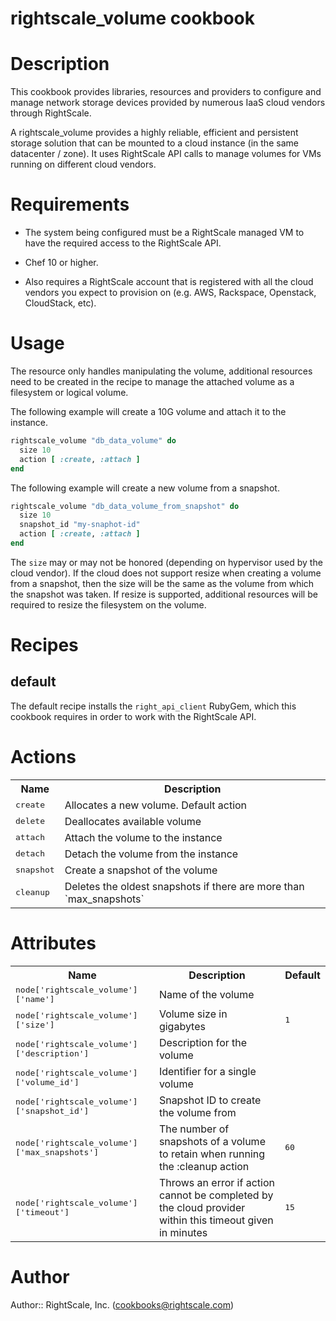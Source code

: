 # rightscale_volume cookbook

# Description

This cookbook provides libraries, resources and providers to configure and manage
network storage devices provided by numerous IaaS cloud vendors through RightScale.

A rightscale_volume provides a highly reliable, efficient and persistent storage solution
that can be mounted to a cloud instance (in the same datacenter / zone). It uses
RightScale API calls to manage volumes for VMs running on different cloud vendors.


# Requirements

* The system being configured must be a RightScale managed VM to have the required access to the RightScale API.

* Chef 10 or higher.

* Also requires a RightScale account that is registered with all the cloud vendors
  you expect to provision on (e.g. AWS, Rackspace, Openstack, CloudStack, etc).


# Usage

The resource only handles manipulating the volume, additional resources need to be created in
the recipe to manage the attached volume as a filesystem or logical volume.

The following example will create a 10G volume and attach it to the instance.

```ruby
rightscale_volume "db_data_volume" do
  size 10
  action [ :create, :attach ]
end
```

The following example will create a new volume from a snapshot.

```ruby
rightscale_volume "db_data_volume_from_snapshot" do
  size 10
  snapshot_id "my-snaphot-id"
  action [ :create, :attach ]
end
```

The `size` may or may not be honored (depending on hypervisor used by the cloud vendor).
If the cloud does not support resize when creating a volume from a snapshot, then the size will be
the same as the volume from which the snapshot was taken. If resize is supported, additional
resources will be required to resize the filesystem on the volume.


# Recipes

## default

The default recipe installs the `right_api_client` RubyGem, which this cookbook requires in
order to work with the RightScale API.


# Actions

<table>
  <tr>
    <th>Name</th>
    <th>Description</th>
  </tr>
  <tr>
    <td><tt>create</tt></td>
    <td>Allocates a new volume. Default action</td>
  </tr>
  <tr>
    <td><tt>delete</tt></td>
    <td>Deallocates available volume</td>
  </tr>
  <tr>
    <td><tt>attach</tt></td>
    <td>Attach the volume to the instance</td>
  </tr>
  <tr>
    <td><tt>detach</tt></td>
    <td>Detach the volume from the instance</td>
  </tr>
  <tr>
    <td><tt>snapshot</tt></td>
    <td>Create a snapshot of the volume</td>
  </tr>
  <tr>
    <td><tt>cleanup</tt></td>
    <td>Deletes the oldest snapshots if there are more than `max_snapshots`</td>
  </tr>
</table>


# Attributes

<table>
  <tr>
    <th>Name</th>
    <th>Description</th>
    <th>Default</th>
  </tr>
  <tr>
    <td><tt>node['rightscale_volume']['name']</tt></td>
    <td>Name of the volume</td>
  </tr>
  <tr>
    <td><tt>node['rightscale_volume']['size']</tt></td>
    <td>Volume size in gigabytes</td>
    <td><tt>1</tt></td>
  </tr>
  <tr>
    <td><tt>node['rightscale_volume']['description']</tt></td>
    <td>Description for the volume</td>
  </tr>
  <tr>
    <td><tt>node['rightscale_volume']['volume_id']</tt></td>
    <td>Identifier for a single volume</td>
  </tr>
  <tr>
    <td><tt>node['rightscale_volume']['snapshot_id']</tt></td>
    <td>Snapshot ID to create the volume from</td>
  </tr>
  <tr>
    <td><tt>node['rightscale_volume']['max_snapshots']</tt></td>
    <td>The number of snapshots of a volume to retain when running the :cleanup action</td>
    <td><tt>60</tt></td>
  </tr>
  <tr>
    <td><tt>node['rightscale_volume']['timeout']</tt></td>
    <td>Throws an error if action cannot be completed by the cloud provider within this timeout given in minutes</td>
    <td><tt>15</tt></td>
  </tr>
</table>


# Author

Author:: RightScale, Inc. (<cookbooks@rightscale.com>)
